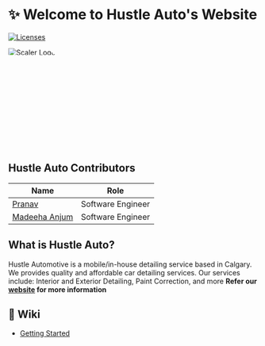 # :sparkles: Welcome to Hustle Auto's Website

[![Licenses](https://img.shields.io/github/license/Hustle-Auto/hustle-auto-main)](https://github.com/Hustle-Auto/hustle-auto-main/blob/main/MIT-LICENSE.txt)
  <div style="flex: 1;">
   <div style="height: 200px; width: 100%;">
      <img src="https://media.tenor.com/MYOUqnV-uGMAAAAd/scaler-create-impact" style="clip-path: polygon(0 0, 80% 0, 100% 80%, 0 80%);" alt="Scaler Logo">
   </div>

## Hustle Auto Contributors

| Name | Role |
| --- | --- |
| [Pranav](https://github.com/PranavB6) | Software Engineer  |
| [Madeeha Anjum](https://github.com/Madeeha-Anjum) | Software Engineer  |

## What is Hustle Auto?

Hustle Automotive is a mobile/in-house detailing service based in Calgary. We provides quality and affordable car detailing services. Our services include: Interior and Exterior Detailing, Paint Correction, and more
**Refer our [website](https://hustleauto.ca/) for more information**

## :book: Wiki

- [Getting Started](https://github.com/Hustle-Auto/hustle-auto-main/wiki)
